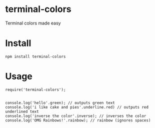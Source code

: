 terminal-colors
===============

Terminal colors made easy

# Install
```
npm install terminal-colors
```

# Usage

```
require('terminal-colors');


console.log('hello'.green); // outputs green text
console.log('i like cake and pies'.underline.red) // outputs red underlined text
console.log('inverse the color'.inverse); // inverses the color
console.log('OMG Rainbows!'.rainbow); // rainbow (ignores spaces)
```
